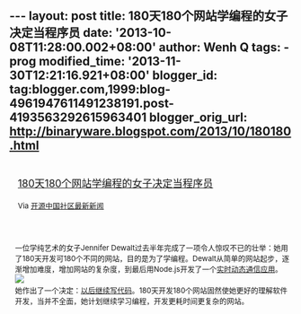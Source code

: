 --- layout: post title: 180天180个网站学编程的女子决定当程序员 date:
'2013-10-08T11:28:00.002+08:00' author: Wenh Q tags: - prog
modified\_time: '2013-11-30T12:21:16.921+08:00' blogger\_id:
tag:blogger.com,1999:blog-4961947611491238191.post-4193563292615963401
blogger\_orig\_url: http://binaryware.blogspot.com/2013/10/180180.html
---
<div style="margin: 10px; padding: 5px;">

<div style="font-size: 18px;">

[180天180个网站学编程的女子决定当程序员](http://www.oschina.net/news/44785/after-180-websites-im-ready-to-start-the-rest-of-my)

</div>

<div style="font-size: 13px;">

Via [开源中国社区最新新闻](http://www.oschina.net/?from=rss)

</div>

</div>

<div style="font-size: 13px; padding: 15px 0 10px 10px;">

一位学纯艺术的女子Jennifer
Dewalt过去半年完成了一项令人惊叹不已的壮举：她用了180天开发可180个不同的网站，目的是为了学编程。Dewalt从简单的网站起步，逐渐增加难度，增加网站的复杂度，到最后用Node.js开发了一个[实时动态通信应用](http://jenniferdewalt.com/node/all_draw)。\
﻿![](http://static.oschina.net/uploads/img/201310/05085418_ugDy.png)\
她作出了一个决定：[以后继续写代码](http://blog.jenniferdewalt.com/post/62998082815/after-180-websites-im-ready-to-start-the-rest-of-my)。180天开发180个网站固然使她更好的理解软件开发，当并不全面，她计划继续学习编程，开发更耗时间更复杂的网站。

</div>
